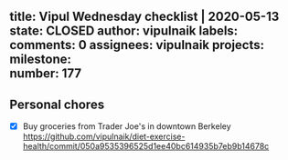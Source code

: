 title:	Vipul Wednesday checklist | 2020-05-13
state:	CLOSED
author:	vipulnaik
labels:	
comments:	0
assignees:	vipulnaik
projects:	
milestone:	
number:	177
--
## Personal chores

- [x] Buy groceries from Trader Joe's in downtown Berkeley https://github.com/vipulnaik/diet-exercise-health/commit/050a9535396525d1ee40bc614935b7eb9b14678c
